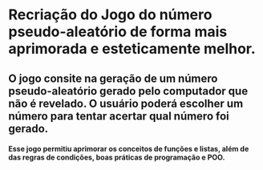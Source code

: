 # Recriação do Jogo do número pseudo-aleatório de forma mais aprimorada e esteticamente melhor.
## O jogo consite na geração de um número pseudo-aleatório gerado pelo computador que não é revelado. O usuário poderá escolher um número para tentar acertar qual número foi gerado.
#### Esse jogo permitiu aprimorar os conceitos de funções e listas, além de das regras de condições, boas práticas de programação e POO.